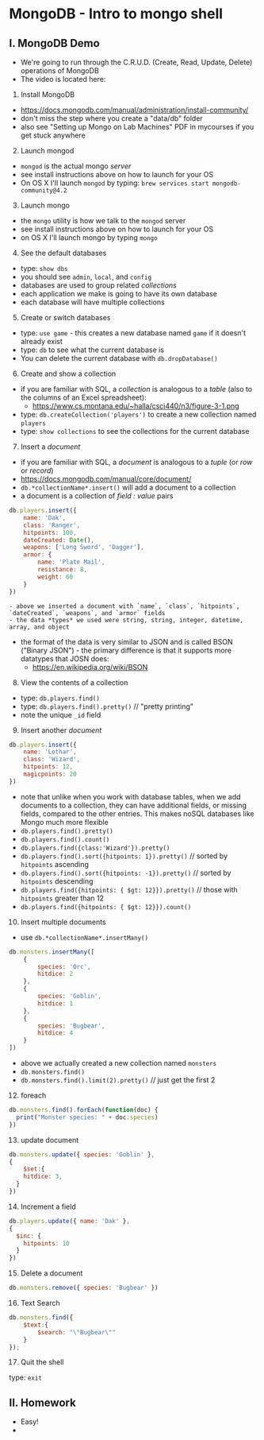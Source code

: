 # MongoDB - Intro to mongo shell

## I. MongoDB Demo

- We're going to run through the C.R.U.D. (Create, Read, Update, Delete) operations of MongoDB 
- The video is located here: 
 
 
1) Install MongoDB
  - https://docs.mongodb.com/manual/administration/install-community/
  - don't miss the step where you create a "data/db" folder 
  - also see "Setting up Mongo on Lab Machines" PDF in mycourses if you get stuck anywhere  
  
2) Launch mongod
  - `mongod` is the actual mongo *server*
  - see install instructions above on how to launch for your OS
  - On OS X I'll launch `mongod` by typing: `brew services start mongodb-community@4.2`
  
3) Launch mongo
  - the `mongo` utility is how we talk to the `mongod` server
  - see install instructions above on how to launch for your OS
  - on OS X I'll launch mongo by typing `mongo` 
  
4) See the default databases
  - type: `show dbs`
  - you should see `admin`, `local`, and `config`
  - databases are used to group related *collections*
  - each application we make is going to have its own database
  - each database will have multiple collections
  
5) Create or switch databases
  - type: `use game` - this creates a new database named `game` if it doesn't already exist
  - type: `db` to see what the current database is
  - You can delete the current database with `db.dropDatabase()`
  
6) Create and show a collection
  - if you are familiar with SQL, a *collection* is analogous to a *table* (also to the columns of an Excel spreadsheet):
    - https://www.cs.montana.edu/~halla/csci440/n3/figure-3-1.png
  - type: `db.createCollection('players')` to create a new collection named `players`
  - type: `show collections` to see the collections for the current database
  
7) Insert a *document*
  - if you are familiar with SQL, a *document* is analogous to a *tuple* (or *row* or *record*)
  - https://docs.mongodb.com/manual/core/document/
  - `db.*collectionName*.insert()` will add a document to a collection
  - a document is a collection of *field : value* pairs
  
```js
db.players.insert({
	name: 'Dak',
	class: 'Ranger',
	hitpoints: 100,
	dateCreated: Date(),
	weapons: ['Long Sword', 'Dagger'],
	armor: {
		name: 'Plate Mail',
	 	resistance: 8,
	 	weight: 60
	}
})
```
	- above we inserted a document with `name`, `class`, `hitpoints`, `dateCreated`, `weapons`, and `armor` fields
	- the data *types* we used were string, string, integer, datetime, array, and object
  - the format of the data is very similar to JSON and is called BSON ("Binary JSON") - the primary difference is that it supports more datatypes that JOSN does:
    - https://en.wikipedia.org/wiki/BSON

8) View the contents of a collection
  - type: `db.players.find()`
  - type: `db.players.find().pretty()` // "pretty printing"
  - note the unique `_id` field

9) Insert another *document*

```js
db.players.insert({
	name: 'Lothar',
	class: 'Wizard',
	hitpoints: 12,
	magicpoints: 20
})
```

  - note that unlike when you work with database tables, when we add documents to a collection, they can have additional fields, or missing fields, compared to the other entries. This makes noSQL databases like Mongo much more flexible
  - `db.players.find().pretty()`
  - `db.players.find().count()`
  - `db.players.find({class:'Wizard'}).pretty()`
  - `db.players.find().sort({hitpoints: 1}).pretty()` // sorted by `hitpoints` ascending
  - `db.players.find().sort({hitpoints: -1}).pretty()` // sorted by `hitpoints` descending
  - `db.players.find({hitpoints: { $gt: 12}}).pretty()` // those with `hitpoints` greater than 12
  - `db.players.find({hitpoints: { $gt: 12}}).count()`
 

10) Insert multiple documents

  - use `db.*collectionName*.insertMany()`

```js
db.monsters.insertMany([
	{
		species: 'Orc',
		hitdice: 2
	},
	{
		species: 'Goblin',
		hitdice: 1
	},
	{
		species: 'Bugbear',
		hitdice: 4
	}
])
```

  - above we actually created a new collection named `monsters`
  - `db.monsters.find()`
  - `db.monsters.find().limit(2).pretty()`  // just get the first 2
  
12) foreach

```js
db.monsters.find().forEach(function(doc) {
  print("Monster species: " + doc.species)
})
```

13) update document

```js
db.monsters.update({ species: 'Goblin' },
{
	$set:{
  	hitdice: 3,
  }
})
```

14) Increment a field

```js
db.players.update({ name: 'Dak' },
{
  $inc: {
    hitpoints: 10
  }
})
```

15) Delete a document

```js
db.monsters.remove({ species: 'Bugbear' })
```


16) Text Search

```js
db.monsters.find({
	$text:{
		$search: "\"Bugbear\""
	}
});
```

17) Quit the shell

type: `exit`


## II. Homework

- Easy!
- 
